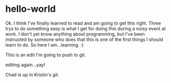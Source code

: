 # hello-world

Ok. I think I've finally learned to read and am going to get this right. Three trys to do something easy is what I get for doing this during a noisy event at work.
I don't yet know anything about programming, but I've been instructed by someone who does that this is one of the first things I should learn to do. So here I am...learning. :)

This is an edit I'm going to push to git.

editing again...yay!

Chad is up in Kristin's git.
